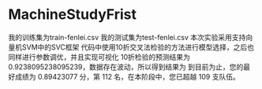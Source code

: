 # MachineStudyFrist
我的训练集为train-fenlei.csv
我的测试集为test-fenlei.csv
本次实验采用支持向量机SVM中的SVC框架
代码中使用10折交叉法检验的方法进行模型选择，之后也同样进行参数调优，并且实现可视化
10折检验的预测结果为0.9238095238095239，数据存在波动，所以得到结果为
到目前为止，您的最好成绩为 0.89423077 分，第 112 名，在本阶段中，您已超越 109 支队伍。

